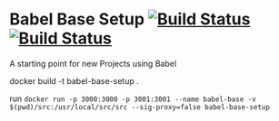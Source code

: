 # Babel Base Setup [![Build Status](https://travis-ci.org/soenkekluth/babel-base-setup.svg?branch=master)](https://travis-ci.org/soenkekluth/babel-base-setup) [![Build Status](http://46.101.136.206/api/badges/soenkekluth/babel-base-setup/status.svg)](http://46.101.136.206/soenkekluth/babel-base-setup)
A starting point for new Projects using Babel


docker build -t babel-base-setup .

run `docker run -p 3000:3000 -p 3001:3001 --name babel-base -v $(pwd)/src:/usr/local/src/src --sig-proxy=false babel-base-setup`

